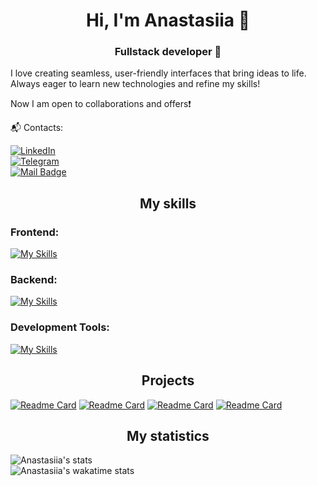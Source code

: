 <h1 align="center">Hi, I'm Anastasiia 👋</h1>
<h3 align="center">Fullstack developer 👾</h3>


I love creating seamless, user-friendly interfaces that bring ideas to life.
Always eager to learn new technologies and refine my skills!

Now I am open to collaborations and offers❗️

📬 Contacts:  

[![LinkedIn](https://img.shields.io/badge/LinkedIn-0077B5?style=for-the-badge&logo=linkedin&logoColor=white)](https://www.linkedin.com/in/anastasiia-motsukh/)  
[![Telegram](https://img.shields.io/badge/Telegram-2CA5E0?style=for-the-badge&logo=telegram&logoColor=white)](https://t.me/AnastasiiaMotsukh)  
[![Mail Badge](https://img.shields.io/badge/Email-c0392b?style=for-the-badge&labelColor=c0392b&logo=gmail&logoColor=white)](mailto:anastasiiamotsukh@gmail.com)


<h2 align="center">My skills</h3>
<h3 align="left">Frontend:</h3>

[![My Skills](https://skillicons.dev/icons?i=html,css,js,ts,react,nextjs,redux,sass,tailwind)](https://www.linkedin.com/in/anastasiia-motsukh/)  

<h3 align="left">Backend:</h3>

[![My Skills](https://skillicons.dev/icons?i=nodejs,express,mongodb,postgres)](https://www.linkedin.com/in/anastasiia-motsukh/)  

<h3 align="left">Development Tools: </h3>

[![My Skills](https://skillicons.dev/icons?i=git,github,gitlab,vscode,postman)](https://www.linkedin.com/in/anastasiia-motsukh/)  

<h2 align="center">Projects</h3>

[![Readme Card](https://github-readme-stats.vercel.app/api/pin/?username=lizaklimova&repo=task-pro&theme=dracula)](https://github.com/lizaklimova/task-pro)
[![Readme Card](https://github-readme-stats.vercel.app/api/pin/?username=Elostay&repo=Psychologists&theme=dracula)](https://github.com/Elostay/Psychologists)
[![Readme Card](https://github-readme-stats.vercel.app/api/pin/?username=elostay&repo=goit-react-hw-08-phonebook&theme=dracula)](https://github.com/Elostay/goit-react-hw-08-phonebook)
[![Readme Card](https://github-readme-stats.vercel.app/api/pin/?username=konstantin-it-lysenko&repo=projectDreamTeamJS&theme=dracula)](https://github.com/konstantin-it-lysenko/projectDreamTeamJS)

<h2 align="center">My statistics</h3>

![Anastasiia's stats](https://github-readme-stats.vercel.app/api?username=elostay&show_icons=true&theme=dracula)  
![Anastasiia's wakatime stats](https://github-readme-stats.vercel.app/api/wakatime?username=elostay&theme=dark)


